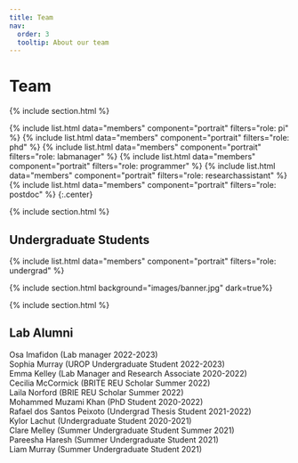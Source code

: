 ```yaml
---
title: Team
nav:
  order: 3
  tooltip: About our team
---
```


# <i class="fas fa-users"></i>Team

{% include section.html %}

{%
  include list.html
  data="members"
  component="portrait"
  filters="role: pi"
%}
{%
  include list.html
  data="members"
  component="portrait"
  filters="role: phd"
%}
{%
  include list.html
  data="members"
  component="portrait"
  filters="role: labmanager"
%}
{%
  include list.html
  data="members"
  component="portrait"
  filters="role: programmer"
%}
{%
  include list.html
  data="members"
  component="portrait"
  filters="role: researchassistant"
%}
{%
  include list.html
  data="members"
  component="portrait"
  filters="role: postdoc"
%}
{:.center}

{% include section.html %}
## Undergraduate Students

{%
  include list.html
  data="members"
  component="portrait"
  filters="role: undergrad"
%}


{% include section.html background="images/banner.jpg" dark=true%}

{% include section.html %}

## Lab Alumni

 Osa Imafidon (Lab manager 2022-2023) <br>
 Sophia Murray (UROP Undergraduate Student 2022-2023) <br>
 Emma Kelley (Lab Manager and Research Associate 2020-2022) <br>
 Cecilia McCormick (BRITE REU Scholar Summer 2022) <br>
 Laila Norford (BRIE REU Scholar Summer 2022) <br>
 Mohammed Muzami Khan (PhD Student 2020-2022) <br>
 Rafael dos Santos Peixoto (Undergrad Thesis Student 2021-2022) <br>
 Kylor Lachut (Undergraduate Student 2020-2021) <br>
 Clare Melley (Summer Undergraduate Student Summer 2021) <br>
 Pareesha Haresh (Summer Undergraduate Student 2021) <br>
 Liam Murray (Summer Undergraduate Student 2021) <br>
 

